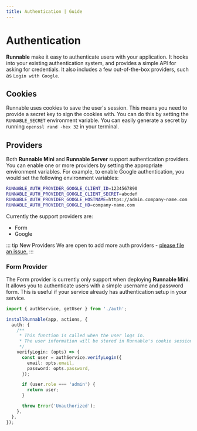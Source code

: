 ```yaml
---
title: Authentication | Guide
---
```


# Authentication

**Runnable** make it easy to authenticate users with your application. It hooks into your existing authentication system, and provides a simple API for asking for credentials. It also includes a few out-of-the-box providers, such as `Login with Google`.

## Cookies

Runnable uses cookies to save the user's session. This means you need to provide a secret key to sign the cookies with. You can do this by setting the `RUNNABLE_SECRET` environment variable. You can easily generate a secret by running `openssl rand -hex 32` in your terminal.

## Providers

Both **Runnable Mini** and **Runnable Server** support authentication providers. You can enable one or more providers by setting the appropriate environment variables. For example, to enable Google authentication, you would set the following environment variables:

```bash
RUNNABLE_AUTH_PROVIDER_GOOGLE_CLIENT_ID=1234567890
RUNNABLE_AUTH_PROVIDER_GOOGLE_CLIENT_SECRET=abcdef
RUNNABLE_AUTH_PROVIDER_GOOGLE_HOSTNAME=https://admin.company-name.com
RUNNABLE_AUTH_PROVIDER_GOOGLE_HD=company-name.com
```

Currently the support providers are:

- Form
- Google

::: tip New Providers
We are open to add more auth providers - [please file an issue.](https://github.com/kineticio/runnable/issues)
:::

### Form Provider

The Form provider is currently only support when deploying **Runnable Mini**. It allows you to authenticate users with a simple username and password form. This is useful if your service already has authentication setup in your service.

```ts
import { authService, getUser } from './auth';

installRunnable(app, actions, {
  auth: {
    /**
     * This function is called when the user logs in.
     * The user information will be stored in Runnable's cookie session storage.
     */
    verifyLogin: (opts) => {
      const user = authService.verifyLogin({
        email: opts.email,
        password: opts.password,
      });

      if (user.role === 'admin') {
        return user;
      }

      throw Error('Unauthorized');
    },
  },
});
```
